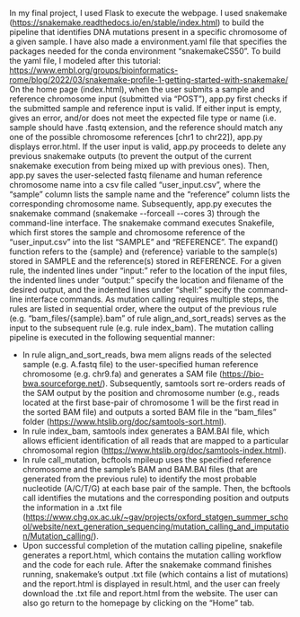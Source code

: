 In my final project, I used Flask to execute the webpage. I used snakemake (https://snakemake.readthedocs.io/en/stable/index.html) to build the pipeline that identifies DNA mutations present in a specific chromosome of a given sample. I have also made a environment.yaml file that specifies the packages needed for the conda environment “snakemakeCS50”. To build the yaml file, I modeled after this tutorial: https://www.embl.org/groups/bioinformatics-rome/blog/2022/03/snakemake-profile-1-getting-started-with-snakemake/
On the home page (index.html), when the user submits a sample and reference chromosome input (submitted via “POST”), app.py first checks if the submitted sample and reference input is valid. If either input is empty, gives an error, and/or does not meet the expected file type or name (i.e. sample should have .fastq extension, and the reference should match any one of the possible chromosome references [chr1 to chr22]), app.py displays error.html.
If the user input is valid, app.py proceeds to delete any previous snakemake outputs (to prevent the output of the current snakemake execution from being mixed up with previous ones). Then, app.py saves the user-selected fastq filename and human reference chromosome name into a csv file called “user_input.csv”, where the “sample” column lists the sample name and the “reference” column lists the corresponding chromosome name. Subsequently, app.py executes the snakemake command (snakemake --forceall --cores 3) through the command-line interface. 
The snakemake command executes Snakefile, which first stores the sample and chromosome reference of the “user_input.csv” into the list “SAMPLE” and “REFERENCE”. The expand() function refers to the {sample} and {reference} variable to the sample(s) stored in SAMPLE and the reference(s) stored in REFERENCE. For a given rule, the indented lines under “input:” refer to the location of the input files, the indented lines under “output:” specify the location and filename of the desired output, and the indented lines under “shell:” specify the command-line interface commands. As mutation calling requires multiple steps, the rules are listed in sequential order, where the output of the previous rule (e.g. “bam_files/{sample}.bam” of rule align_and_sort_reads) serves as the input to the subsequent rule (e.g. rule index_bam). 
The mutation calling pipeline is executed in the following sequential manner:
-	In rule align_and_sort_reads, bwa mem aligns reads of the selected sample (e.g. A.fastq file) to the user-specified human reference chromosome (e.g. chr9.fa) and generates a SAM file (https://bio-bwa.sourceforge.net/). Subsequently, samtools sort re-orders reads of the SAM output by the position and chromosome number (e.g., reads located at the first base-pair of chromosome 1 will be the first read in the sorted BAM file) and outputs a sorted BAM file in the “bam_files” folder (https://www.htslib.org/doc/samtools-sort.html). 
-	In rule index_bam, samtools index generates a BAM.BAI file, which allows efficient identification of all reads that are mapped to a particular chromosomal region (https://www.htslib.org/doc/samtools-index.html). 
-	In rule call_mutation, bcftools mpileup uses the specified reference chromosome and the sample’s BAM and BAM.BAI files (that are generated from the previous rule) to identify the most probable nucleotide (A/C/T/G) at each base pair of the sample. Then, the bcftools call identifies the mutations and the corresponding position and outputs the information in a .txt file (https://www.chg.ox.ac.uk/~gav/projects/oxford_statgen_summer_school/website/next_generation_sequencing/mutation_calling_and_imputation/Mutation_calling/). 
-	Upon successful completion of the mutation calling pipeline, snakefile generates a report.html, which contains the mutation calling workflow and the code for each rule. 
After the snakemake command finishes running, snakemake’s output .txt file (which contains a list of mutations) and the report.html is displayed in result.html, and the user can freely download the .txt file and report.html from the website. The user can also go return to the homepage by clicking on the “Home” tab. 
